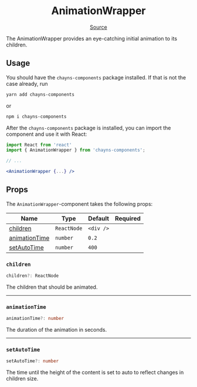 <h1 align="center">AnimationWrapper</h1>

<p align="center">
    <a href="/src/react-chayns-animation_wrapper/component/AnimationWrapper.jsx">Source</a>
</p>

The AnimationWrapper provides an eye-catching initial animation to its children.

## Usage

You should have the `chayns-components` package installed. If that is not the
case already, run

```bash
yarn add chayns-components
```

or

```bash
npm i chayns-components
```

After the `chayns-components` package is installed, you can import the component
and use it with React:

```jsx
import React from 'react'
import { AnimationWrapper } from 'chayns-components';

// ...

<AnimationWrapper {...} />
```

## Props

The `AnimationWrapper`-component takes the following props:

| Name                            | Type        | Default   | Required |
| ------------------------------- | ----------- | --------- | :------: |
| [children](#children)           | `ReactNode` | `<div />` |          |
| [animationTime](#animationtime) | `number`    | `0.2`     |          |
| [setAutoTime](#setautotime)     | `number`    | `400`     |          |

### `children`

```ts
children?: ReactNode
```

The children that should be animated.

---

### `animationTime`

```ts
animationTime?: number
```

The duration of the animation in seconds.

---

### `setAutoTime`

```ts
setAutoTime?: number
```

The time until the height of the content is set to auto to reflect changes in
children size.

